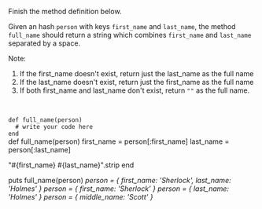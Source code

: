 Finish the method definition below.

Given an hash `person` with keys `first_name` and `last_name`, the method `full_name` should return a string which combines `first_name` and `last_name` separated by a space.

Note:

1. If the first_name doesn't exist, return just the last_name as the full name
2. If the last_name doesn't exist, return just the first_name as the full name
3. If both first_name and last_name don't exist, return `""` as the full name.

<br/>

<codeblock language="ruby" type="exercise" testMode="multipleInput">
<code>
def full_name(person)
  # write your code here
end
</code>

<solution>
def full_name(person)
  first_name = person[:first_name]
  last_name = person[:last_name]

  "#{first_name} #{last_name}".strip
end
</solution>

<testcases>
<caller>
puts full_name(person)
</caller>
<testcase>
<i>
person = {
  first_name: 'Sherlock',
  last_name: 'Holmes'
}
</i>
</testcase>
<testcase>
<i>
person = {
  first_name: 'Sherlock'
}
</i>
</testcase>
<testcase>
<i>
person = {
  last_name: 'Holmes'
}
</i>
</testcase>
<testcase>
<i>
person = {
  middle_name: 'Scott'
}
</i>
</testcase>
</testcases>
</codeblock>